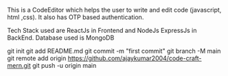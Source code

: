This is a CodeEditor which helps the user to write and edit code (javascript, html ,css).
It also has OTP based authentication.

Tech Stack used are ReactJs in Frontend and NodeJs ExpressJs in BackEnd.
Database used is MongoDB


git init
git add README.md
git commit -m "first commit"
git branch -M main
git remote add origin https://github.com/ajaykumar2004/code-craft-mern.git
git push -u origin main